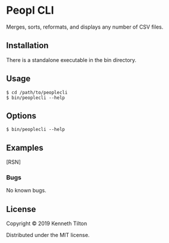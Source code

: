 # Peopl CLI

Merges, sorts, reformats, and displays any number of CSV files.

## Installation

There is a standalone executable in the bin directory.

## Usage
    $ cd /path/to/peoplecli
    $ bin/peoplecli --help

## Options
    $ bin/peoplecli --help
    
## Examples
[RSN]
    
### Bugs
No known bugs.

## License

Copyright © 2019 Kenneth Tilton

Distributed under the MIT license.
